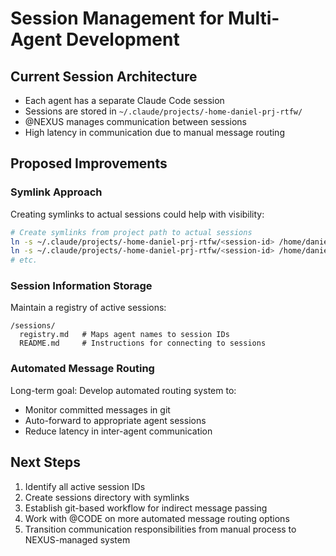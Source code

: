 # Session Management for Multi-Agent Development

## Current Session Architecture

- Each agent has a separate Claude Code session
- Sessions are stored in `~/.claude/projects/-home-daniel-prj-rtfw/`
- @NEXUS manages communication between sessions
- High latency in communication due to manual message routing

## Proposed Improvements

### Symlink Approach

Creating symlinks to actual sessions could help with visibility:
```bash
# Create symlinks from project path to actual sessions
ln -s ~/.claude/projects/-home-daniel-prj-rtfw/<session-id> /home/daniel/prj/rtfw/sessions/gov
ln -s ~/.claude/projects/-home-daniel-prj-rtfw/<session-id> /home/daniel/prj/rtfw/sessions/code
# etc.
```

### Session Information Storage

Maintain a registry of active sessions:
```
/sessions/
  registry.md   # Maps agent names to session IDs
  README.md     # Instructions for connecting to sessions
```

### Automated Message Routing

Long-term goal: Develop automated routing system to:
- Monitor committed messages in git
- Auto-forward to appropriate agent sessions
- Reduce latency in inter-agent communication

## Next Steps

1. Identify all active session IDs
2. Create sessions directory with symlinks
3. Establish git-based workflow for indirect message passing
4. Work with @CODE on more automated message routing options
5. Transition communication responsibilities from manual process to NEXUS-managed system